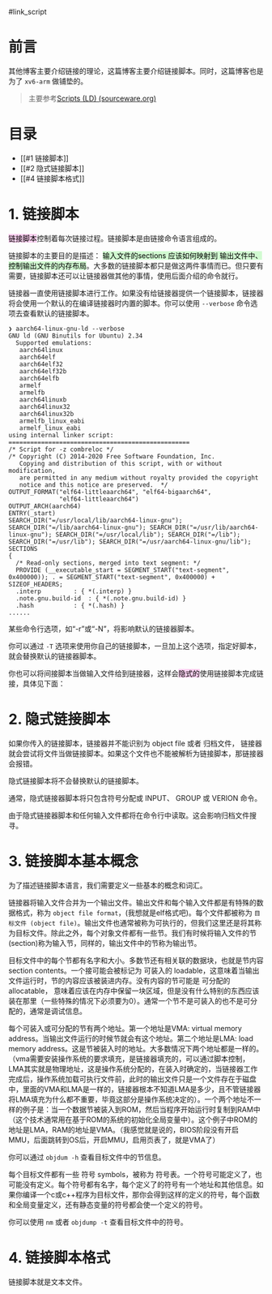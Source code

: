 #link_script

# 前言
其他博客主要介绍链接的理论，这篇博客主要介绍链接脚本。同时，这篇博客也是为了 `xv6-arm` 做铺垫的。

> 主要参考[Scripts (LD) (sourceware.org)](https://sourceware.org/binutils/docs/ld/Scripts.html#Scripts)

#  目录
- [[#1 链接脚本]]
- [[#2 隐式链接脚本]]
- [[#4 链接脚本格式]]

# 1. 链接脚本
<mark style="background: #FFB8EBA6;">链接脚本</mark>控制着每次链接过程。链接脚本是由链接命令语言组成的。

链接脚本的主要目的是描述： <mark style="background: #BBFABBA6;">输入文件的sections 应该如何映射到 输出文件中、控制输出文件的内存布局</mark>。大多数的链接脚本都只是做这两件事情而已。但只要有需要，链接脚本还可以让链接器做其他的事情，使用后面介绍的命令就行。

链接器一直使用链接脚本进行工作。如果没有给链接器提供一个链接脚本，链接器将会使用一个默认的在编译链接器时内置的脚本。你可以使用 `--verbose` 命令选项去查看默认的链接脚本。

```shell
❯ aarch64-linux-gnu-ld --verbose
GNU ld (GNU Binutils for Ubuntu) 2.34
  Supported emulations:
   aarch64linux
   aarch64elf
   aarch64elf32
   aarch64elf32b
   aarch64elfb
   armelf
   armelfb
   aarch64linuxb
   aarch64linux32
   aarch64linux32b
   armelfb_linux_eabi
   armelf_linux_eabi
using internal linker script:
==================================================
/* Script for -z combreloc */
/* Copyright (C) 2014-2020 Free Software Foundation, Inc.
   Copying and distribution of this script, with or without modification,
   are permitted in any medium without royalty provided the copyright
   notice and this notice are preserved.  */
OUTPUT_FORMAT("elf64-littleaarch64", "elf64-bigaarch64",
              "elf64-littleaarch64")
OUTPUT_ARCH(aarch64)
ENTRY(_start)
SEARCH_DIR("=/usr/local/lib/aarch64-linux-gnu"); SEARCH_DIR("=/lib/aarch64-linux-gnu"); SEARCH_DIR("=/usr/lib/aarch64-linux-gnu"); SEARCH_DIR("=/usr/local/lib"); SEARCH_DIR("=/lib"); SEARCH_DIR("=/usr/lib"); SEARCH_DIR("=/usr/aarch64-linux-gnu/lib");
SECTIONS
{
  /* Read-only sections, merged into text segment: */
  PROVIDE (__executable_start = SEGMENT_START("text-segment", 0x400000)); . = SEGMENT_START("text-segment", 0x400000) + SIZEOF_HEADERS;
  .interp         : { *(.interp) }
  .note.gnu.build-id  : { *(.note.gnu.build-id) }
  .hash           : { *(.hash) }
......
```

某些命令行选项，如“-r”或“-N”，将影响默认的链接器脚本。

你可以通过 `-T` 选项来使用你自己的链接脚本，一旦加上这个选项，指定好脚本，就会替换默认的链接器脚本。

你也可以将间接脚本当做输入文件给到链接器，这样会<mark style="background: #FFB8EBA6;">隐式的</mark>使用链接脚本完成链接，具体见下面：

# 2. 隐式链接脚本
如果你传入的链接脚本，链接器并不能识别为 object file 或者 归档文件， 链接器就会尝试将文件当做链接脚本。如果这个文件也不能被解析为链接脚本，那链接器会报错。

隐式链接脚本将不会替换默认的链接脚本。

通常，隐式链接器脚本将只包含符号分配或 INPUT、 GROUP 或 VERION 命令。

由于隐式链接器脚本和任何输入文件都将在命令行中读取。这会影响归档文件搜寻。

# 3. 链接脚本基本概念
为了描述链接脚本语言，我们需要定义一些基本的概念和词汇。

链接器将输入文件合并为一个输出文件。输出文件和每个输入文件都是有特殊的数据格式，称为 `object file format`，(我想就是elf格式吧)。每个文件都被称为 `目标文件 (object file)`。输出文件也通常被称为可执行的，但我们这里还是将其称为目标文件。除此之外，每个对象文件都有一些节。我们有时候将输入文件的节(section)称为输入节，同样的，输出文件中的节称为输出节。

目标文件中的每个节都有名字和大小。多数节还有相关联的数据块，也就是节内容 section contents。一个接可能会被标记为 可装入的 loadable，这意味着当输出文件运行时，节的内容应该被装进内存。没有内容的节可能是 可分配的 allocatable， 意味着应该在内存中保留一块区域，但是没有什么特别的东西应该装在那里（一些特殊的情况下必须要为0）。通常一个节不是可装入的也不是可分配的，通常是调试信息。

每个可装入或可分配的节有两个地址。第一个地址是VMA: virtual memory address。当输出文件运行的时候节就会有这个地址。第二个地址是LMA: load memory address。这是节被装入时的地址。大多数情况下两个地址都是一样的。（vma需要安装操作系统的要求填充，是链接器填充的，可以通过脚本控制，LMA其实就是物理地址，这是操作系统分配的，在装入时确定的，当链接器工作完成后，操作系统加载可执行文件前，此时的输出文件只是一个文件存在于磁盘中，里面的VMA和LMA是一样的，链接器根本不知道LMA是多少，且不管链接器将LMA填充为什么都不重要，毕竟这部分是操作系统决定的）。一个两个地址不一样的例子是：当一个数据节被装入到ROM，然后当程序开始运行时复制到RAM中（这个技术通常用在基于ROM的系统的初始化全局变量中）。这个例子中ROM的地址是LMA，RAM的地址是VMA。（我感觉就是说的，BIOS阶段没有开启MMU，后面跳转到OS后，开启MMU，启用页表了，就是VMA了）

你可以通过 `objdum -h` 查看目标文件中的节信息。

每个目标文件都有一些 符号 symbols，被称为 符号表。一个符号可能定义了，也可能没有定义。每个符号都有名字，每个定义了的符号有一个地址和其他信息。如果你编译一个c或c++程序为目标文件，那你会得到这样的定义的符号，每个函数和全局变量定义，还有静态变量的符号都会使一个定义的符号。

你可以使用 `nm` 或者 `objdump -t` 查看目标文件中的符号。







# 4. 链接脚本格式
链接脚本就是文本文件。














